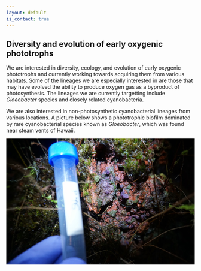 ```yaml
---
layout: default
is_contact: true
---
```


## Diversity and evolution of early oxygenic phototrophs

We are interested in diversity, ecology, and evolution of early oxygenic phototrophs and currently working towards acquiring them from various habitats.
Some of the lineages we are especially interested in are those that may have evolved the ability to produce oxygen gas as a byproduct of photosynthesis.
The lineages we are currently targetting include *Gloeobacter* species and closely related cyanobacteria. 

We are also interested in non-photosynthetic cyanobacterial lineages from various locations. A picture below shows a phototrophic biofilm dominated by rare cyanobacterial species known as *Gloeobacter*, which was found near steam vents of Hawaii.

<img src="images/gloeo.jpg" alt="Biofilm sample dominated by *Gloeobacter kilaueensis* near a steam vent in Hawaii" title="Biofilm sample dominated by *Gloeobacter kilaueensis* near a steam vent in Hawaii">
